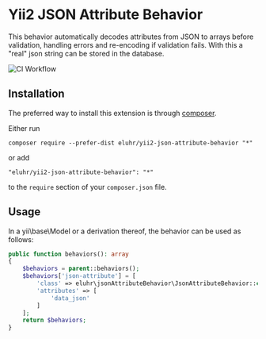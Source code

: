 Yii2 JSON Attribute Behavior
============================
This behavior automatically decodes attributes from JSON to arrays before validation, handling errors and re-encoding if validation fails.
With this a "real" json string can be stored in the database.

![CI Workflow](https://github.com/eluhr/yii2-json-attribute-behavior/actions/workflows/ci.yml/badge.svg)

Installation
------------

The preferred way to install this extension is through [composer](https://getcomposer.org/download/).

Either run

```
composer require --prefer-dist eluhr/yii2-json-attribute-behavior "*"
```

or add

```
"eluhr/yii2-json-attribute-behavior": "*"
```

to the `require` section of your `composer.json` file.


Usage
-----

In a yii\base\Model or a derivation thereof, the behavior can be used as follows:

```php
public function behaviors(): array
{
    $behaviors = parent::behaviors();
    $behaviors['json-attribute'] = [
        'class' => eluhr\jsonAttributeBehavior\JsonAttributeBehavior::class,
        'attributes' => [
            'data_json'
        ]
    ];
    return $behaviors;
}
